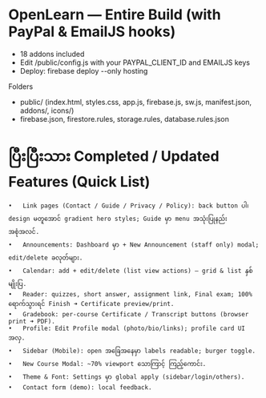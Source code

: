 # OpenLearn — Entire Build (with PayPal & EmailJS hooks)
- 18 addons included
- Edit /public/config.js with your PAYPAL_CLIENT_ID and EMAILJS keys
- Deploy: firebase deploy --only hosting

Folders
- public/ (index.html, styles.css, app.js, firebase.js, sw.js, manifest.json, addons/, icons/)
- firebase.json, firestore.rules, storage.rules, database.rules.json


# ပြီးပြီးသား Completed / Updated Features (Quick List)
	•	Link pages (Contact / Guide / Privacy / Policy): back button ပါ၊ design မတူအောင် gradient hero styles; Guide မှာ menu အသုံးပြုနည်း အစုံအလင်.
	•	Announcements: Dashboard မှာ + New Announcement (staff only) modal; edit/delete ခလုတ်များ.
	•	Calendar: add + edit/delete (list view actions) — grid & list နှစ်မျိုးပြ.
	•	Reader: quizzes, short answer, assignment link, Final exam; 100% ရောက်သွားရင် Finish ➜ Certificate preview/print.
	•	Gradebook: per-course Certificate / Transcript buttons (browser print ➜ PDF).
	•	Profile: Edit Profile modal (photo/bio/links); profile card UI အလှ.
	•	Sidebar (Mobile): open အခြေအနေမှာ labels readable; burger toggle.
	•	New Course Modal: ~70% viewport သောကြာင့် ကြည့်ကောင်း.
	•	Theme & Font: Settings မှာ global apply (sidebar/login/others).
	•	Contact form (demo): local feedback.